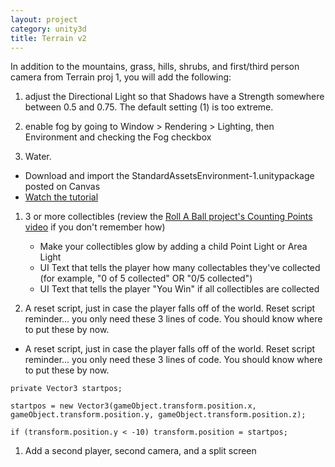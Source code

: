 ```yaml
---
layout: project
category: unity3d
title: Terrain v2
---
```

In addition to the mountains, grass, hills, shrubs, and first/third person camera from Terrain proj 1, you will add the following:

1. adjust the Directional Light so that Shadows have a Strength somewhere between 0.5 and 0.75. The default setting (1) is too extreme.

1. enable fog by going to Window > Rendering > Lighting, then Environment and checking the Fog checkbox

1. Water. 
  - Download and import the StandardAssetsEnvironment-1.unitypackage posted on Canvas
  - [Watch the tutorial](https://drive.google.com/open?id=1o_n-_BgOu_1RtUqavS9ubGz63pca5R0V)


1. 3 or more collectibles (review the [Roll A Ball project's Counting Points video](https://drive.google.com/drive/u/0/folders/1Ty6SYENccamq1nSBsfRZE4daQkKmZIZr) if you don't remember how)
    - Make your collectibles glow by adding a child Point Light or Area Light
    - UI Text that tells the player how many collectables they've collected (for example, "0 of 5 collected" OR "0/5 collected")
    - UI Text that tells the player "You Win" if all collectibles are collected


1. A reset script, just in case the player falls off of the world. Reset script reminder... you only need these 3 lines of code. You should know where to put these by now.
- A reset script, just in case the player falls off of the world. Reset script reminder... you only need these 3 lines of code. You should know where to put these by now.
```
private Vector3 startpos;

startpos = new Vector3(gameObject.transform.position.x, gameObject.transform.position.y, gameObject.transform.position.z);

if (transform.position.y < -10) transform.position = startpos;
```

1. Add a second player, second camera, and a split screen
